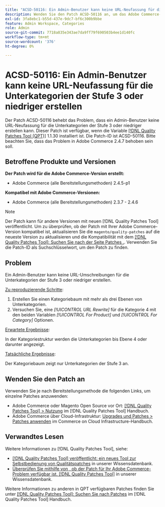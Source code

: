 ```yaml
---
title: "ACSD-50116: Ein Admin-Benutzer kann keine URL-Neufassung für die Unterkategorien der Stufe 3 oder niedriger erstellen."
description: Wenden Sie den Patch ACSD-50116 an, um das Adobe Commerce-Problem zu beheben, bei dem ein Admin-Benutzer keine URL-Neufassung für die Unterkategorien der Stufe 3 oder niedriger erstellen kann.
exl-id: 3fa8ebc1-b55d-437e-9dc7-bf6c300b9bbe
feature: Admin Workspace, Categories
role: Admin
source-git-commit: 7718a835e343ae7da9ff79f690503b4ee1d140fc
workflow-type: tm+mt
source-wordcount: '376'
ht-degree: 0%

---
```


# ACSD-50116: Ein Admin-Benutzer kann keine URL-Neufassung für die Unterkategorien der Stufe 3 oder niedriger erstellen

Der Patch ACSD-50116 behebt das Problem, dass ein Admin-Benutzer keine URL-Neufassung für die Unterkategorien der Stufe 3 oder niedriger erstellen kann. Dieser Patch ist verfügbar, wenn die Variable [[!DNL Quality Patches Tool (QPT)]](/help/announcements/adobe-commerce-announcements/magento-quality-patches-released-new-tool-to-self-serve-quality-patches.md) 1.1.30 installiert ist. Die Patch-ID ist ACSD-50116. Bitte beachten Sie, dass das Problem in Adobe Commerce 2.4.7 behoben sein soll.

## Betroffene Produkte und Versionen

**Der Patch wird für die Adobe Commerce-Version erstellt:**

* Adobe Commerce (alle Bereitstellungsmethoden) 2.4.5-p1

**Kompatibel mit Adobe Commerce-Versionen:**

* Adobe Commerce (alle Bereitstellungsmethoden) 2.3.7 - 2.4.6

>[!NOTE]
>
>Der Patch kann für andere Versionen mit neuen [!DNL Quality Patches Tool] veröffentlicht. Um zu überprüfen, ob der Patch mit Ihrer Adobe Commerce-Version kompatibel ist, aktualisieren Sie die `magento/quality-patches` auf die neueste Version zu aktualisieren und die Kompatibilität mit dem [[!DNL Quality Patches Tool]: Suchen Sie nach der Seite Patches .](https://experienceleague.adobe.com/tools/commerce-quality-patches/index.html). Verwenden Sie die Patch-ID als Suchschlüsselwort, um den Patch zu finden.

## Problem

Ein Admin-Benutzer kann keine URL-Umschreibungen für die Unterkategorien der Stufe 3 oder niedriger erstellen.

<u>Zu reproduzierende Schritte</u>:

1. Erstellen Sie einen Kategoriebaum mit mehr als drei Ebenen von Unterkategorien.
1. Versuchen Sie, eine *[!UICONTROL URL Rewrite]* für die Kategorie 4 mit den beiden Variablen *[!UICONTROL For Product]* und *[!UICONTROL For Category]* Optionen.

<u>Erwartete Ergebnisse</u>:

In der Kategoriestruktur werden die Unterkategorien bis Ebene 4 oder darunter angezeigt.

<u>Tatsächliche Ergebnisse</u>:

Der Kategoriebaum zeigt nur Unterkategorien der Stufe 3 an.

## Wenden Sie den Patch an

Verwenden Sie je nach Bereitstellungsmethode die folgenden Links, um einzelne Patches anzuwenden:

* Adobe Commerce oder Magento Open Source vor Ort: [[!DNL Quality Patches Tool] > Nutzung](https://experienceleague.adobe.com/docs/commerce-operations/tools/quality-patches-tool/usage.html) im [!DNL Quality Patches Tool] Handbuch.
* Adobe Commerce über Cloud-Infrastruktur: [Upgrades und Patches > Patches anwenden](https://experienceleague.adobe.com/docs/commerce-cloud-service/user-guide/develop/upgrade/apply-patches.html) im Commerce on Cloud Infrastructure-Handbuch.

## Verwandtes Lesen

Weitere Informationen zu [!DNL Quality Patches Tool], siehe:

* [[!DNL Quality Patches Tool] veröffentlicht: ein neues Tool zur Selbstbedienung von Qualitätspatches](/help/announcements/adobe-commerce-announcements/magento-quality-patches-released-new-tool-to-self-serve-quality-patches.md) in unserer Wissensdatenbank.
* [Überprüfen Sie mithilfe von , ob der Patch für Ihr Adobe Commerce-Problem verfügbar ist. [!DNL Quality Patches Tool]](/help/support-tools/patches-available-in-qpt-tool/check-patch-for-magento-issue-with-magento-quality-patches.md) in unserer Wissensdatenbank.

Weitere Informationen zu anderen in QPT verfügbaren Patches finden Sie unter [[!DNL Quality Patches Tool]: Suchen Sie nach Patches](https://experienceleague.adobe.com/tools/commerce-quality-patches/index.html) im [!DNL Quality Patches Tool] Handbuch.
